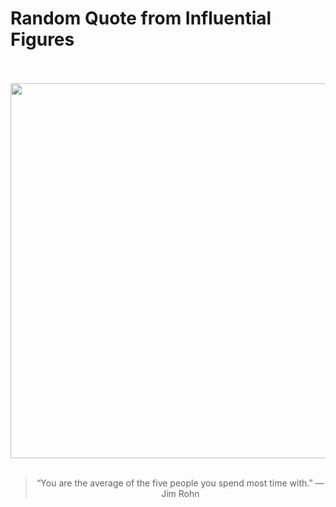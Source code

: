 # Random Quote from Influential Figures

<div align="center">
  <br>
  <br>
  <a href="https://en.wikipedia.org/wiki/Jim_Rohn" title="Jim Rohn - Wikipedia"><img src="https://upload.wikimedia.org/wikipedia/commons/9/9d/Jim_rohn.jpg" width="600px"></a>
  <br>
  <br>
  <blockquote>&ldquo;You are the average of the five people you spend most time with.&rdquo; &mdash; <footer>Jim Rohn</footer></blockquote>
</div>
  
